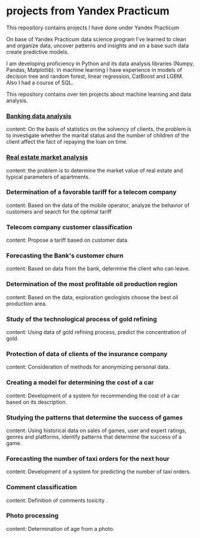 # projects from Yandex Practicum
 
 This repository contains projects I have done under Yandex Practicum

On base of Yandex Practicum data science program I've learned to clean and organize data, uncover patterns and insights and on a base such data create predictive models.

I am developing proficiency in Python and its data analysis libraries (Numpy, Pandas, Matplotlib). In machine learning I have experience in models of decision tree and random forest, linear regression, CatBoost and LGBM. Also I had a course of SQL.

This repository contains over ten projects about machine learning and data analysis.

### [Banking data analysis](https://github.com/tereheadaega/projects/tree/main/Banking%20data%20analysis)
content: On the basis of statistics on the solvency of clients, the problem is to investigate whether the marital status and the number of children of the client affect the fact of repaying the loan on time.

### [Real estate market analysis](https://github.com/tereheadaega/projects/tree/main/Real%20estate%20market%20analysis)
content: the problem is to determine the market value of real estate and typical parameters of apartments.

### Determination of a favorable tariff for a telecom company
content: Based on the data of the mobile operator, analyze the behavior of customers and search for the optimal tariff

### Telecom company customer classification
content: Propose a tariff based on customer data.

### Forecasting the Bank's customer churn
content: Based on data from the bank, determine the client who can leave.

### Determination of the most profitable oil production region
content: Based on the data, exploration geologists choose the best oil production area.

### Study of the technological process of gold refining
content: Using data of gold refining process,  predict the concentration of gold.

### Protection of data of clients of the insurance company
content: Consideration of methods for anonymizing personal data.

### Creating a model for determining the cost of a car
content: Development of a system for recommending the cost of a car based on its description.

### Studying the patterns that determine the success of games
content: Using historical data on sales of games, user and expert ratings, genres and platforms, identify patterns that determine the success of a game.

### Forecasting the number of taxi orders for the next hour
content: Development of a system for predicting the number of taxi orders.

### Comment classification
content: Definition of comments toxicity .

### Photo processing
content: Determination of age from a photo.
